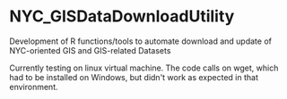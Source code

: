 # NYC_GISDataDownloadUtility
Development of R functions/tools to automate download and update of NYC-oriented GIS and GIS-related Datasets

Currently testing on linux virtual machine. The code calls on wget, which had to be installed on Windows, but didn't work as expected in that environment.

